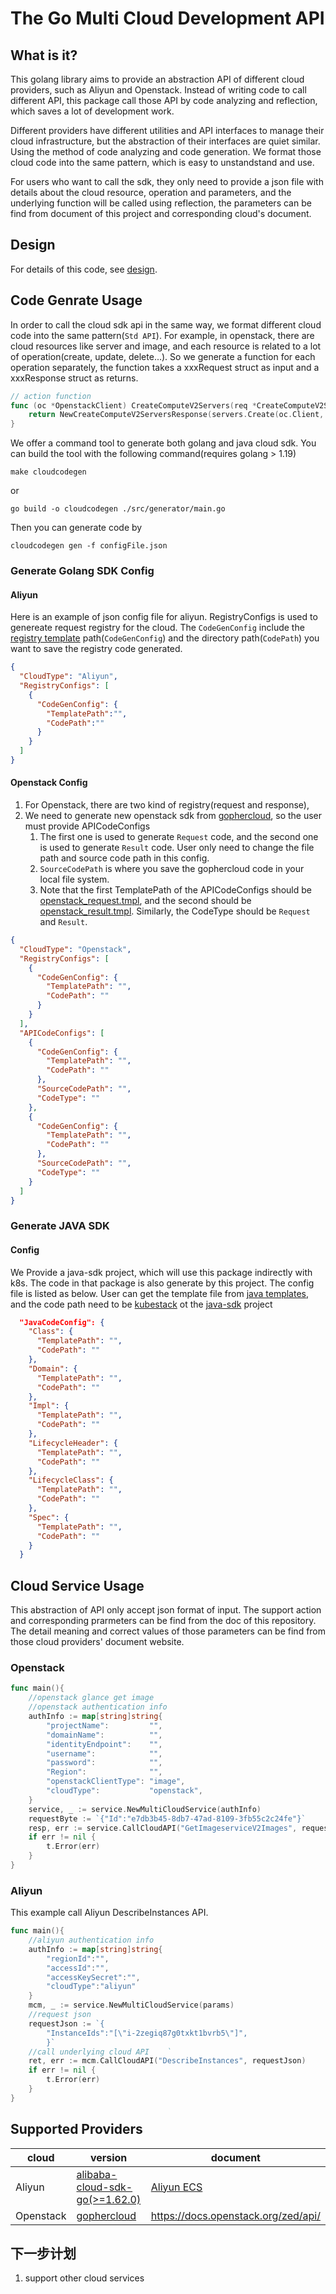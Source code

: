 # The Go Multi Cloud Development API

## What is it?

This golang library aims to provide an abstraction API of different cloud providers, such as Aliyun and Openstack. Instead of writing code to call different API, this package call those API by code analyzing and reflection, which saves a lot of development work.

Different providers have different utilities and API interfaces to manage their cloud infrastructure, but the abstraction of their interfaces are quiet similar. Using the method of code analyzing and code generation. We format those cloud code into the same pattern, which is easy to unstandstand and use.

For users who want to call the sdk, they only need to provide a json file with details about the cloud resource, operation and parameters, and the underlying function will be called using reflection, the parameters can be find from document of this project and corresponding cloud's document. 

## Design
For details of this code, see [design](https://github.com/kube-stack/multicloud_service/blob/main/doc/design.md). 

## Code Genrate Usage

In order to call the cloud sdk api in the same way, we format different cloud code into the same pattern(`Std API`). For example, in openstack, there are cloud resources like server and image, and each resource is related to a lot of operation(create, update, delete...). So we generate a function for each operation separately, the function takes a xxxRequest struct as input and a xxxResponse struct as returns. 

```go
// action function
func (oc *OpenstackClient) CreateComputeV2Servers(req *CreateComputeV2ServersRequest)(*CreateComputeV2ServersResponse){
    return NewCreateComputeV2ServersResponse(servers.Create(oc.Client, req.Opts, ))
}
```
We offer a command tool to generate both golang and java cloud sdk. You can build the tool with 
the following command(requires golang > 1.19)
```shell
make cloudcodegen
```
or
```shell
go build -o cloudcodegen ./src/generator/main.go
```
Then you can generate code by
```shell
cloudcodegen gen -f configFile.json
```
### Generate Golang SDK Config
#### Aliyun
Here is an example of json config file for aliyun. RegistryConfigs is used to genereate request registry for the 
cloud. The `CodeGenConfig` include the [registry template](https://github.com/kube-stack/multicloud_service/blob/main/src/code_generator/templates/registry.tmpl) path(`CodeGenConfig`) and the directory path(`CodePath`) you 
want to save the registry code generated. 
```json
{
  "CloudType": "Aliyun",
  "RegistryConfigs": [
    {
      "CodeGenConfig": {
        "TemplatePath":"",
        "CodePath":""
      }
    }
  ]
}
```

#### Openstack Config
1. For Openstack, there are two kind of registry(request and response),
2. We need to generate new openstack sdk from [gophercloud](https://github.com/gophercloud/gophercloud), so the user must provide APICodeConfigs
   1. The first one is used to generate `Request` code, and the second one is used to generate `Result` code. User only need to change the file path and source code path in this config.
   2. `SourceCodePath` is where you save the gophercloud code in your local file system.
   2. Note that the first TemplatePath of the APICodeConfigs should be [openstack_request.tmpl](https://github.com/kube-stack/multicloud_service/blob/main/src/code_generator/templates/openstack_request.tmpl), and the second should be [openstack_result.tmpl](https://github.com/kube-stack/multicloud_service/blob/main/src/code_generator/templates/openstack_result.tmpl). Similarly, the 
      CodeType should be `Request` and `Result`.
```json
{
  "CloudType": "Openstack",
  "RegistryConfigs": [
    {
      "CodeGenConfig": {
        "TemplatePath": "",
        "CodePath": ""
      }
    }
  ],
  "APICodeConfigs": [
    {
      "CodeGenConfig": {
        "TemplatePath": "",
        "CodePath": ""
      },
      "SourceCodePath": "",
      "CodeType": ""
    },
    {
      "CodeGenConfig": {
        "TemplatePath": "",
        "CodePath": ""
      },
      "SourceCodePath": "",
      "CodeType": ""
    }
  ]
}
```
### Generate JAVA SDK
#### Config
We Provide a java-sdk project, which will use this package indirectly with k8s. The code in that package is also 
generate by this project. The config file is listed as below. User can get the template file from [java templates](https://github.com/kube-stack/multicloud_service/tree/main/src/code_generator/templates), and the code path need to 
be [kubestack](https://github.com/kube-stack/java-sdk/tree/master/src/main/java/io/github/kubestack) ot the 
[java-sdk](https://github.com/kube-stack/java-sdk) project

```json
  "JavaCodeConfig": {
    "Class": {
      "TemplatePath": "",
      "CodePath": ""
    },
    "Domain": {
      "TemplatePath": "",
      "CodePath": ""
    },
    "Impl": {
      "TemplatePath": "",
      "CodePath": ""
    },
    "LifecycleHeader": {
      "TemplatePath": "",
      "CodePath": ""
    },
    "LifecycleClass": {
      "TemplatePath": "",
      "CodePath": ""
    },
    "Spec": {
      "TemplatePath": "",
      "CodePath": ""
    }
  }
```

## Cloud Service Usage
This abstraction of API only accept json format of input. The support action and corresponding prarmeters can be find from the doc of this repository. The detail meaning and correct values of those parameters can be find from those cloud providers' document website.

### Openstack

```go
func main(){
    //openstack glance get image
    //openstack authentication info
    authInfo := map[string]string{
        "projectName":         "",
        "domainName":          "",
        "identityEndpoint":    "",
		"username":            "",
        "password":            "",
        "Region":              "",
        "openstackClientType": "image",
        "cloudType":           "openstack",
    }
    service, _ := service.NewMultiCloudService(authInfo)
    requestByte := `{"Id":"e7db3b45-8db7-47ad-8109-3fb55c2c24fe"}`
    resp, err := service.CallCloudAPI("GetImageserviceV2Images", requestByte)
    if err != nil {
        t.Error(err)
    }
}
```

### Aliyun

This example call Aliyun DescribeInstances API.

```go
func main(){
    //aliyun authentication info 
    authInfo := map[string]string{
        "regionId":"",
        "accessId":"",
        "accessKeySecret":"",
        "cloudType":"aliyun"
    }
    mcm, _ := service.NewMultiCloudService(params)
    //request json
    requestJson := `{
        "InstanceIds":"[\"i-2zegiq87g0txkt1bvrb5\"]",
        }`
    //call underlying cloud API    `	
    ret, err := mcm.CallCloudAPI("DescribeInstances", requestJson)
    if err != nil {
        t.Error(err)
    }
}
```

## Supported Providers
| cloud                 | version                                                                           | document       |
|-----------------------|-----------------------------------------------------------------------------------|----------------|
| Aliyun                | [alibaba-cloud-sdk-go(\>=1.62.0)](https://github.com/aliyun/alibaba-cloud-sdk-go) | [Aliyun ECS](https://help.aliyun.com/document_detail/25485.html) |
| Openstack  | [gophercloud](https://github.com/gophercloud/gophercloud)                                                                   |https://docs.openstack.org/zed/api/|

## 下一步计划
1. support other cloud services